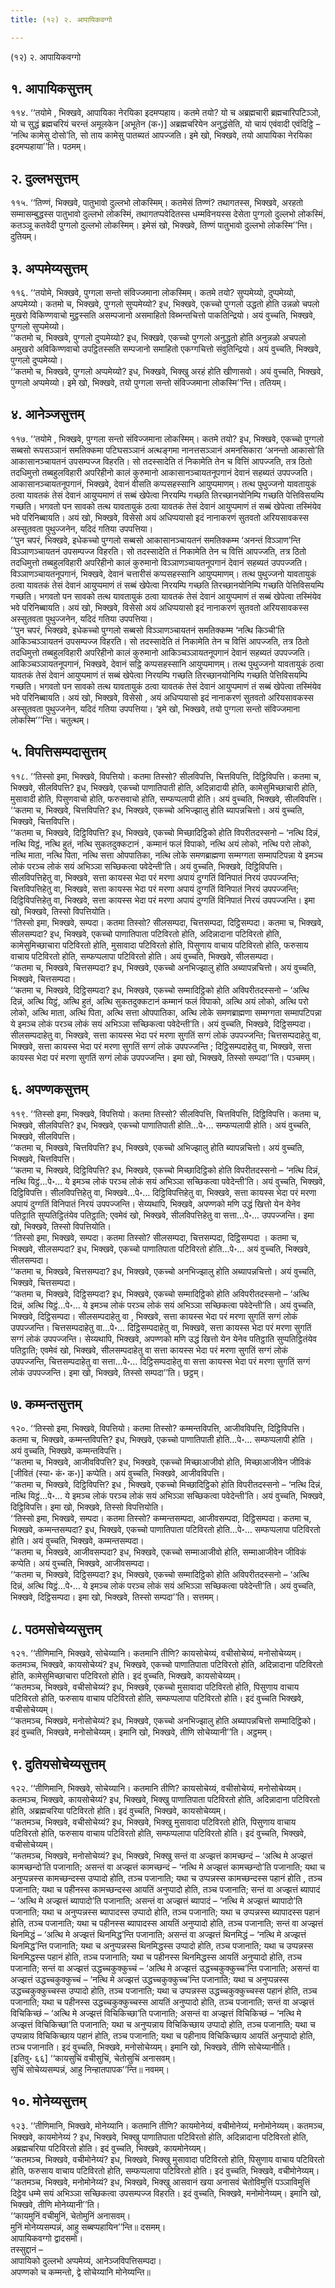 ```yaml
---
title: (१२) २. आपायिकवग्गो

---
```

(१२) २. आपायिकवग्गो  


## १. आपायिकसुत्तम्

११४. ‘‘तयोमे , भिक्खवे, आपायिका नेरयिका इदमप्पहाय। कतमे तयो? यो च अब्रह्मचारी ब्रह्मचारिपटिञ्ञो, यो च सुद्धं ब्रह्मचरियं चरन्तं अमूलकेन [अभूतेन (क॰)] अब्रह्मचरियेन अनुद्धंसेति, यो चायं एवंवादी एवंदिट्ठि – ‘नत्थि कामेसु दोसो’ति, सो ताय कामेसु पातब्यतं आपज्जति। इमे खो, भिक्खवे, तयो आपायिका नेरयिका इदमप्पहाया’’ति। पठमम्।  


## २. दुल्लभसुत्तम्

११५. ‘‘तिण्णं, भिक्खवे, पातुभावो दुल्लभो लोकस्मिम्। कतमेसं तिण्णं? तथागतस्स, भिक्खवे, अरहतो सम्मासम्बुद्धस्स पातुभावो दुल्लभो लोकस्मिं, तथागतप्पवेदितस्स धम्मविनयस्स देसेता पुग्गलो दुल्लभो लोकस्मिं, कतञ्ञू कतवेदी पुग्गलो दुल्लभो लोकस्मिम्। इमेसं खो, भिक्खवे, तिण्णं पातुभावो दुल्लभो लोकस्मि’’न्ति। दुतियम्।  


## ३. अप्पमेय्यसुत्तम्

११६. ‘‘तयोमे, भिक्खवे, पुग्गला सन्तो संविज्जमाना लोकस्मिम्। कतमे तयो? सुप्पमेय्यो, दुप्पमेय्यो, अप्पमेय्यो। कतमो च, भिक्खवे, पुग्गलो सुप्पमेय्यो? इध, भिक्खवे, एकच्चो पुग्गलो उद्धतो होति उन्नळो चपलो मुखरो विकिण्णवाचो मुट्ठस्सति असम्पजानो असमाहितो विब्भन्तचित्तो पाकतिन्द्रियो। अयं वुच्चति, भिक्खवे, पुग्गलो सुप्पमेय्यो।  
‘‘कतमो च, भिक्खवे, पुग्गलो दुप्पमेय्यो? इध, भिक्खवे, एकच्चो पुग्गलो अनुद्धतो होति अनुन्नळो अचपलो अमुखरो अविकिण्णवाचो उपट्ठितस्सति सम्पजानो समाहितो एकग्गचित्तो संवुतिन्द्रियो। अयं वुच्चति, भिक्खवे, पुग्गलो दुप्पमेय्यो।  
‘‘कतमो च, भिक्खवे, पुग्गलो अप्पमेय्यो? इध, भिक्खवे, भिक्खु अरहं होति खीणासवो। अयं वुच्चति, भिक्खवे, पुग्गलो अप्पमेय्यो। इमे खो, भिक्खवे, तयो पुग्गला सन्तो संविज्जमाना लोकस्मि’’न्ति। ततियम्।  


## ४. आनेञ्जसुत्तम्

११७. ‘‘तयोमे , भिक्खवे, पुग्गला सन्तो संविज्जमाना लोकस्मिम्। कतमे तयो? इध, भिक्खवे, एकच्चो पुग्गलो सब्बसो रूपसञ्ञानं समतिक्कमा पटिघसञ्ञानं अत्थङ्गमा नानत्तसञ्ञानं अमनसिकारा ‘अनन्तो आकासो’ति आकासानञ्चायतनं उपसम्पज्ज विहरति। सो तदस्सादेति तं निकामेति तेन च वित्तिं आपज्जति, तत्र ठितो तदधिमुत्तो तब्बहुलविहारी अपरिहीनो कालं कुरुमानो आकासानञ्चायतनूपगानं देवानं सहब्यतं उपपज्जति। आकासानञ्चायतनूपगानं, भिक्खवे, देवानं वीसति कप्पसहस्सानि आयुप्पमाणम्। तत्थ पुथुज्जनो यावतायुकं ठत्वा यावतकं तेसं देवानं आयुप्पमाणं तं सब्बं खेपेत्वा निरयम्पि गच्छति तिरच्छानयोनिम्पि गच्छति पेत्तिविसयम्पि गच्छति। भगवतो पन सावको तत्थ यावतायुकं ठत्वा यावतकं तेसं देवानं आयुप्पमाणं तं सब्बं खेपेत्वा तस्मिंयेव भवे परिनिब्बायति। अयं खो, भिक्खवे, विसेसो अयं अधिप्पयासो इदं नानाकरणं सुतवतो अरियसावकस्स अस्सुतवता पुथुज्जनेन, यदिदं गतिया उपपत्तिया।  
‘‘पुन चपरं, भिक्खवे, इधेकच्चो पुग्गलो सब्बसो आकासानञ्चायतनं समतिक्कम्म ‘अनन्तं विञ्ञाण’न्ति विञ्ञाणञ्चायतनं उपसम्पज्ज विहरति। सो तदस्सादेति तं निकामेति तेन च वित्तिं आपज्जति, तत्र ठितो तदधिमुत्तो तब्बहुलविहारी अपरिहीनो कालं कुरुमानो विञ्ञाणञ्चायतनूपगानं देवानं सहब्यतं उपपज्जति। विञ्ञाणञ्चायतनूपगानं, भिक्खवे, देवानं चत्तारीसं कप्पसहस्सानि आयुप्पमाणम्। तत्थ पुथुज्जनो यावतायुकं ठत्वा यावतकं तेसं देवानं आयुप्पमाणं तं सब्बं खेपेत्वा निरयम्पि गच्छति तिरच्छानयोनिम्पि गच्छति पेत्तिविसयम्पि गच्छति। भगवतो पन सावको तत्थ यावतायुकं ठत्वा यावतकं तेसं देवानं आयुप्पमाणं तं सब्बं खेपेत्वा तस्मिंयेव भवे परिनिब्बायति। अयं खो, भिक्खवे, विसेसो अयं अधिप्पयासो इदं नानाकरणं सुतवतो अरियसावकस्स अस्सुतवता पुथुज्जनेन, यदिदं गतिया उपपत्तिया।  
‘‘पुन चपरं, भिक्खवे, इधेकच्चो पुग्गलो सब्बसो विञ्ञाणञ्चायतनं समतिक्कम्म ‘नत्थि किञ्ची’ति आकिञ्चञ्ञायतनं उपसम्पज्ज विहरति। सो तदस्सादेति तं निकामेति तेन च वित्तिं आपज्जति, तत्र ठितो तदधिमुत्तो तब्बहुलविहारी अपरिहीनो कालं कुरुमानो आकिञ्चञ्ञायतनूपगानं देवानं सहब्यतं उपपज्जति। आकिञ्चञ्ञायतनूपगानं, भिक्खवे, देवानं सट्ठि कप्पसहस्सानि आयुप्पमाणम्। तत्थ पुथुज्जनो यावतायुकं ठत्वा यावतकं तेसं देवानं आयुप्पमाणं तं सब्बं खेपेत्वा निरयम्पि गच्छति तिरच्छानयोनिम्पि गच्छति पेत्तिविसयम्पि गच्छति। भगवतो पन सावको तत्थ यावतायुकं ठत्वा यावतकं तेसं देवानं आयुप्पमाणं तं सब्बं खेपेत्वा तस्मिंयेव भवे परिनिब्बायति। अयं खो, भिक्खवे, विसेसो , अयं अधिप्पयासो इदं नानाकरणं सुतवतो अरियसावकस्स अस्सुतवता पुथुज्जनेन, यदिदं गतिया उपपत्तिया। ‘इमे खो, भिक्खवे, तयो पुग्गला सन्तो संविज्जमाना लोकस्मि’’’न्ति। चतुत्थम्।  


## ५. विपत्तिसम्पदासुत्तम्

११८. ‘‘तिस्सो इमा, भिक्खवे, विपत्तियो। कतमा तिस्सो? सीलविपत्ति, चित्तविपत्ति, दिट्ठिविपत्ति। कतमा च, भिक्खवे, सीलविपत्ति? इध, भिक्खवे, एकच्चो पाणातिपाती होति, अदिन्नादायी होति, कामेसुमिच्छाचारी होति, मुसावादी होति, पिसुणवाचो होति, फरुसवाचो होति, सम्फप्पलापी होति। अयं वुच्चति, भिक्खवे, सीलविपत्ति।  
‘‘कतमा च, भिक्खवे, चित्तविपत्ति? इध, भिक्खवे, एकच्चो अभिज्झालु होति ब्यापन्नचित्तो। अयं वुच्चति, भिक्खवे, चित्तविपत्ति।  
‘‘कतमा च, भिक्खवे, दिट्ठिविपत्ति? इध, भिक्खवे, एकच्चो मिच्छादिट्ठिको होति विपरीतदस्सनो – ‘नत्थि दिन्नं, नत्थि यिट्ठं, नत्थि हुतं, नत्थि सुकतदुक्कटानं , कम्मानं फलं विपाको, नत्थि अयं लोको, नत्थि परो लोको, नत्थि माता, नत्थि पिता, नत्थि सत्ता ओपपातिका, नत्थि लोके समणब्राह्मणा सम्मग्गता सम्मापटिपन्ना ये इमञ्च लोकं परञ्च लोकं सयं अभिञ्ञा सच्छिकत्वा पवेदेन्ती’ति। अयं वुच्चति, भिक्खवे, दिट्ठिविपत्ति। सीलविपत्तिहेतु वा, भिक्खवे, सत्ता कायस्स भेदा परं मरणा अपायं दुग्गतिं विनिपातं निरयं उपपज्जन्ति; चित्तविपत्तिहेतु वा, भिक्खवे, सत्ता कायस्स भेदा परं मरणा अपायं दुग्गतिं विनिपातं निरयं उपपज्जन्ति; दिट्ठिविपत्तिहेतु वा, भिक्खवे, सत्ता कायस्स भेदा परं मरणा अपायं दुग्गतिं विनिपातं निरयं उपपज्जन्ति। इमा खो, भिक्खवे, तिस्सो विपत्तियोति।  
‘‘तिस्सो इमा, भिक्खवे, सम्पदा। कतमा तिस्सो? सीलसम्पदा, चित्तसम्पदा, दिट्ठिसम्पदा। कतमा च, भिक्खवे, सीलसम्पदा? इध, भिक्खवे, एकच्चो पाणातिपाता पटिविरतो होति, अदिन्नादाना पटिविरतो होति, कामेसुमिच्छाचारा पटिविरतो होति, मुसावादा पटिविरतो होति, पिसुणाय वाचाय पटिविरतो होति, फरुसाय वाचाय पटिविरतो होति, सम्फप्पलापा पटिविरतो होति। अयं वुच्चति, भिक्खवे, सीलसम्पदा।  
‘‘कतमा च, भिक्खवे, चित्तसम्पदा? इध, भिक्खवे, एकच्चो अनभिज्झालु होति अब्यापन्नचित्तो। अयं वुच्चति, भिक्खवे, चित्तसम्पदा।  
‘‘कतमा च, भिक्खवे, दिट्ठिसम्पदा? इध, भिक्खवे, एकच्चो सम्मादिट्ठिको होति अविपरीतदस्सनो – ‘अत्थि दिन्नं, अत्थि यिट्ठं, अत्थि हुतं, अत्थि सुकतदुक्कटानं कम्मानं फलं विपाको, अत्थि अयं लोको, अत्थि परो लोको, अत्थि माता, अत्थि पिता, अत्थि सत्ता ओपपातिका, अत्थि लोके समणब्राह्मणा सम्मग्गता सम्मापटिपन्ना ये इमञ्च लोकं परञ्च लोकं सयं अभिञ्ञा सच्छिकत्वा पवेदेन्ती’ति। अयं वुच्चति, भिक्खवे, दिट्ठिसम्पदा। सीलसम्पदाहेतु वा, भिक्खवे, सत्ता कायस्स भेदा परं मरणा सुगतिं सग्गं लोकं उपपज्जन्ति; चित्तसम्पदाहेतु वा, भिक्खवे, सत्ता कायस्स भेदा परं मरणा सुगतिं सग्गं लोकं उपपज्जन्ति ; दिट्ठिसम्पदाहेतु वा, भिक्खवे, सत्ता कायस्स भेदा परं मरणा सुगतिं सग्गं लोकं उपपज्जन्ति। इमा खो, भिक्खवे, तिस्सो सम्पदा’’ति। पञ्चमम्।  


## ६. अपण्णकसुत्तम्

११९. ‘‘तिस्सो इमा, भिक्खवे, विपत्तियो। कतमा तिस्सो? सीलविपत्ति, चित्तविपत्ति, दिट्ठिविपत्ति। कतमा च, भिक्खवे, सीलविपत्ति? इध, भिक्खवे, एकच्चो पाणातिपाती होति…पे॰… सम्फप्पलापी होति। अयं वुच्चति, भिक्खवे, सीलविपत्ति।  
‘‘कतमा च, भिक्खवे, चित्तविपत्ति? इध, भिक्खवे, एकच्चो अभिज्झालु होति ब्यापन्नचित्तो। अयं वुच्चति, भिक्खवे, चित्तविपत्ति।  
‘‘कतमा च, भिक्खवे, दिट्ठिविपत्ति? इध, भिक्खवे, एकच्चो मिच्छादिट्ठिको होति विपरीतदस्सनो – ‘नत्थि दिन्नं, नत्थि यिट्ठं…पे॰… ये इमञ्च लोकं परञ्च लोकं सयं अभिञ्ञा सच्छिकत्वा पवेदेन्ती’ति। अयं वुच्चति, भिक्खवे, दिट्ठिविपत्ति। सीलविपत्तिहेतु वा, भिक्खवे…पे॰… दिट्ठिविपत्तिहेतु वा, भिक्खवे, सत्ता कायस्स भेदा परं मरणा अपायं दुग्गतिं विनिपातं निरयं उपपज्जन्ति। सेय्यथापि, भिक्खवे, अपण्णको मणि उद्धं खित्तो येन येनेव पतिट्ठाति सुप्पतिट्ठितंयेव पतिट्ठाति; एवमेवं खो, भिक्खवे, सीलविपत्तिहेतु वा सत्ता…पे॰… उपपज्जन्ति। इमा खो, भिक्खवे, तिस्सो विपत्तियोति।  
‘‘तिस्सो इमा, भिक्खवे, सम्पदा। कतमा तिस्सो? सीलसम्पदा, चित्तसम्पदा, दिट्ठिसम्पदा । कतमा च, भिक्खवे, सीलसम्पदा? इध, भिक्खवे, एकच्चो पाणातिपाता पटिविरतो होति…पे॰… अयं वुच्चति, भिक्खवे, सीलसम्पदा।  
‘‘कतमा च, भिक्खवे, चित्तसम्पदा? इध, भिक्खवे, एकच्चो अनभिज्झालु होति अब्यापन्नचित्तो। अयं वुच्चति, भिक्खवे, चित्तसम्पदा।  
‘‘कतमा च, भिक्खवे, दिट्ठिसम्पदा? इध, भिक्खवे, एकच्चो सम्मादिट्ठिको होति अविपरीतदस्सनो – ‘अत्थि दिन्नं, अत्थि यिट्ठं…पे॰… ये इमञ्च लोकं परञ्च लोकं सयं अभिञ्ञा सच्छिकत्वा पवेदेन्ती’ति। अयं वुच्चति, भिक्खवे, दिट्ठिसम्पदा। सीलसम्पदाहेतु वा , भिक्खवे, सत्ता कायस्स भेदा परं मरणा सुगतिं सग्गं लोकं उपपज्जन्ति। चित्तसम्पदाहेतु वा…पे॰… दिट्ठिसम्पदाहेतु वा, भिक्खवे, सत्ता कायस्स भेदा परं मरणा सुगतिं सग्गं लोकं उपपज्जन्ति। सेय्यथापि, भिक्खवे, अपण्णको मणि उद्धं खित्तो येन येनेव पतिट्ठाति सुप्पतिट्ठितंयेव पतिट्ठाति; एवमेवं खो, भिक्खवे, सीलसम्पदाहेतु वा सत्ता कायस्स भेदा परं मरणा सुगतिं सग्गं लोकं उपपज्जन्ति, चित्तसम्पदाहेतु वा सत्ता…पे॰… दिट्ठिसम्पदाहेतु वा सत्ता कायस्स भेदा परं मरणा सुगतिं सग्गं लोकं उपपज्जन्ति। इमा खो, भिक्खवे, तिस्सो सम्पदा’’ति। छट्ठम्।  


## ७. कम्मन्तसुत्तम्

१२०. ‘‘तिस्सो इमा, भिक्खवे, विपत्तियो। कतमा तिस्सो? कम्मन्तविपत्ति, आजीवविपत्ति, दिट्ठिविपत्ति। कतमा च, भिक्खवे, कम्मन्तविपत्ति? इध, भिक्खवे, एकच्चो पाणातिपाती होति…पे॰… सम्फप्पलापी होति । अयं वुच्चति, भिक्खवे, कम्मन्तविपत्ति।  
‘‘कतमा च, भिक्खवे, आजीवविपत्ति? इध, भिक्खवे, एकच्चो मिच्छाआजीवो होति, मिच्छाआजीवेन जीविकं [जीवितं (स्या॰ कं॰ क॰)] कप्पेति। अयं वुच्चति, भिक्खवे, आजीवविपत्ति।  
‘‘कतमा च, भिक्खवे, दिट्ठिविपत्ति? इध , भिक्खवे, एकच्चो मिच्छादिट्ठिको होति विपरीतदस्सनो – ‘नत्थि दिन्नं, नत्थि यिट्ठं…पे॰… ये इमञ्च लोकं परञ्च लोकं सयं अभिञ्ञा सच्छिकत्वा पवेदेन्ती’ति। अयं वुच्चति, भिक्खवे, दिट्ठिविपत्ति। इमा खो, भिक्खवे, तिस्सो विपत्तियोति।  
‘‘तिस्सो इमा, भिक्खवे, सम्पदा। कतमा तिस्सो? कम्मन्तसम्पदा, आजीवसम्पदा, दिट्ठिसम्पदा। कतमा च, भिक्खवे, कम्मन्तसम्पदा? इध, भिक्खवे, एकच्चो पाणातिपाता पटिविरतो होति…पे॰… सम्फप्पलापा पटिविरतो होति। अयं वुच्चति, भिक्खवे, कम्मन्तसम्पदा।  
‘‘कतमा च, भिक्खवे, आजीवसम्पदा? इध, भिक्खवे, एकच्चो सम्माआजीवो होति, सम्माआजीवेन जीविकं कप्पेति। अयं वुच्चति, भिक्खवे, आजीवसम्पदा।  
‘‘कतमा च, भिक्खवे, दिट्ठिसम्पदा? इध, भिक्खवे, एकच्चो सम्मादिट्ठिको होति अविपरीतदस्सनो – ‘अत्थि दिन्नं, अत्थि यिट्ठं…पे॰… ये इमञ्च लोकं परञ्च लोकं सयं अभिञ्ञा सच्छिकत्वा पवेदेन्ती’ति। अयं वुच्चति, भिक्खवे, दिट्ठिसम्पदा। इमा खो, भिक्खवे, तिस्सो सम्पदा’’ति। सत्तमम्।  


## ८. पठमसोचेय्यसुत्तम्

१२१. ‘‘तीणिमानि, भिक्खवे, सोचेय्यानि। कतमानि तीणि? कायसोचेय्यं, वचीसोचेय्यं, मनोसोचेय्यम्। कतमञ्च, भिक्खवे, कायसोचेय्यं? इध, भिक्खवे, एकच्चो पाणातिपाता पटिविरतो होति, अदिन्नादाना पटिविरतो होति, कामेसुमिच्छाचारा पटिविरतो होति। इदं वुच्चति, भिक्खवे, कायसोचेय्यम्।  
‘‘कतमञ्च, भिक्खवे, वचीसोचेय्यं? इध, भिक्खवे, एकच्चो मुसावादा पटिविरतो होति, पिसुणाय वाचाय पटिविरतो होति, फरुसाय वाचाय पटिविरतो होति, सम्फप्पलापा पटिविरतो होति। इदं वुच्चति भिक्खवे, वचीसोचेय्यम्।  
‘‘कतमञ्च, भिक्खवे, मनोसोचेय्यं? इध, भिक्खवे, एकच्चो अनभिज्झालु होति अब्यापन्नचित्तो सम्मादिट्ठिको। इदं वुच्चति, भिक्खवे, मनोसोचेय्यम्। इमानि खो, भिक्खवे, तीणि सोचेय्यानी’’ति। अट्ठमम्।  


## ९. दुतियसोचेय्यसुत्तम्

१२२. ‘‘तीणिमानि, भिक्खवे, सोचेय्यानि। कतमानि तीणि? कायसोचेय्यं, वचीसोचेय्यं, मनोसोचेय्यम्। कतमञ्च, भिक्खवे, कायसोचेय्यं? इध, भिक्खवे, भिक्खु पाणातिपाता पटिविरतो होति, अदिन्नादाना पटिविरतो होति, अब्रह्मचरिया पटिविरतो होति। इदं वुच्चति, भिक्खवे, कायसोचेय्यम्।  
‘‘कतमञ्च, भिक्खवे, वचीसोचेय्यं? इध, भिक्खवे, भिक्खु मुसावादा पटिविरतो होति, पिसुणाय वाचाय पटिविरतो होति, फरुसाय वाचाय पटिविरतो होति, सम्फप्पलापा पटिविरतो होति। इदं वुच्चति, भिक्खवे, वचीसोचेय्यम्।  
‘‘कतमञ्च, भिक्खवे, मनोसोचेय्यं? इध, भिक्खवे, भिक्खु सन्तं वा अज्झत्तं कामच्छन्दं – ‘अत्थि मे अज्झत्तं कामच्छन्दो’ति पजानाति; असन्तं वा अज्झत्तं कामच्छन्दं – ‘नत्थि मे अज्झत्तं कामच्छन्दो’ति पजानाति; यथा च अनुप्पन्नस्स कामच्छन्दस्स उप्पादो होति, तञ्च पजानाति; यथा च उप्पन्नस्स कामच्छन्दस्स पहानं होति , तञ्च पजानाति; यथा च पहीनस्स कामच्छन्दस्स आयतिं अनुप्पादो होति, तञ्च पजानाति; सन्तं वा अज्झत्तं ब्यापादं – ‘अत्थि मे अज्झत्तं ब्यापादो’ति पजानाति; असन्तं वा अज्झत्तं ब्यापादं – ‘नत्थि मे अज्झत्तं ब्यापादो’ति पजानाति; यथा च अनुप्पन्नस्स ब्यापादस्स उप्पादो होति, तञ्च पजानाति; यथा च उप्पन्नस्स ब्यापादस्स पहानं होति, तञ्च पजानाति; यथा च पहीनस्स ब्यापादस्स आयतिं अनुप्पादो होति, तञ्च पजानाति; सन्तं वा अज्झत्तं थिनमिद्धं – ‘अत्थि मे अज्झत्तं थिनमिद्ध’न्ति पजानाति; असन्तं वा अज्झत्तं थिनमिद्धं – ‘नत्थि मे अज्झत्तं थिनमिद्ध’न्ति पजानाति; यथा च अनुप्पन्नस्स थिनमिद्धस्स उप्पादो होति, तञ्च पजानाति; यथा च उप्पन्नस्स थिनमिद्धस्स पहानं होति, तञ्च पजानाति; यथा च पहीनस्स थिनमिद्धस्स आयतिं अनुप्पादो होति, तञ्च पजानाति; सन्तं वा अज्झत्तं उद्धच्चकुक्कुच्चं – ‘अत्थि मे अज्झत्तं उद्धच्चकुक्कुच्च’न्ति पजानाति; असन्तं वा अज्झत्तं उद्धच्चकुक्कुच्चं – ‘नत्थि मे अज्झत्तं उद्धच्चकुक्कुच्च’न्ति पजानाति; यथा च अनुप्पन्नस्स उद्धच्चकुक्कुच्चस्स उप्पादो होति, तञ्च पजानाति; यथा च उप्पन्नस्स उद्धच्चकुक्कुच्चस्स पहानं होति, तञ्च पजानाति; यथा च पहीनस्स उद्धच्चकुक्कुच्चस्स आयतिं अनुप्पादो होति, तञ्च पजानाति; सन्तं वा अज्झत्तं विचिकिच्छं – ‘अत्थि मे अज्झत्तं विचिकिच्छा’ति पजानाति; असन्तं वा अज्झत्तं विचिकिच्छं – ‘नत्थि मे अज्झत्तं विचिकिच्छा’ति पजानाति; यथा च अनुप्पन्नाय विचिकिच्छाय उप्पादो होति, तञ्च पजानाति; यथा च उप्पन्नाय विचिकिच्छाय पहानं होति, तञ्च पजानाति; यथा च पहीनाय विचिकिच्छाय आयतिं अनुप्पादो होति, तञ्च पजानाति। इदं वुच्चति, भिक्खवे, मनोसोचेय्यम्। इमानि खो, भिक्खवे, तीणि सोचेय्यानीति।  
[इतिवु॰ ६६] ‘‘कायसुचिं वचीसुचिं, चेतोसुचिं अनासवम्।  
सुचिं सोचेय्यसम्पन्नं, आहु निन्हातपापक’’न्ति॥ नवमम्।  


## १०. मोनेय्यसुत्तम्

१२३. ‘‘तीणिमानि, भिक्खवे, मोनेय्यानि। कतमानि तीणि? कायमोनेय्यं, वचीमोनेय्यं, मनोमोनेय्यम्। कतमञ्च, भिक्खवे, कायमोनेय्यं ? इध, भिक्खवे, भिक्खु पाणातिपाता पटिविरतो होति, अदिन्नादाना पटिविरतो होति, अब्रह्मचरिया पटिविरतो होति। इदं वुच्चति, भिक्खवे, कायमोनेय्यम्।  
‘‘कतमञ्च, भिक्खवे, वचीमोनेय्यं? इध, भिक्खवे, भिक्खु मुसावादा पटिविरतो होति, पिसुणाय वाचाय पटिविरतो होति, फरुसाय वाचाय पटिविरतो होति, सम्फप्पलापा पटिविरतो होति। इदं वुच्चति, भिक्खवे, वचीमोनेय्यम्।  
‘‘कतमञ्च, भिक्खवे, मनोमोनेय्यं? इध, भिक्खवे, भिक्खु आसवानं खया अनासवं चेतोविमुत्तिं पञ्ञाविमुत्तिं दिट्ठेव धम्मे सयं अभिञ्ञा सच्छिकत्वा उपसम्पज्ज विहरति। इदं वुच्चति, भिक्खवे, मनोमोनेय्यम्। इमानि खो, भिक्खवे, तीणि मोनेय्यानी’’ति।  
‘‘कायमुनिं वचीमुनिं, चेतोमुनिं अनासवम्।  
मुनिं मोनेय्यसम्पन्नं, आहु सब्बप्पहायिन’’न्ति॥ दसमम्।  
आपायिकवग्गो द्वादसमो।  
तस्सुद्दानं –  
आपायिको दुल्लभो अप्पमेय्यं, आनेञ्जविपत्तिसम्पदा।  
अपण्णको च कम्मन्तो, द्वे सोचेय्यानि मोनेय्यन्ति॥  